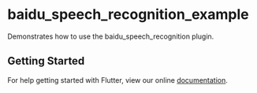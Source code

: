 # baidu_speech_recognition_example

Demonstrates how to use the baidu_speech_recognition plugin.

## Getting Started

For help getting started with Flutter, view our online
[documentation](https://flutter.io/).
